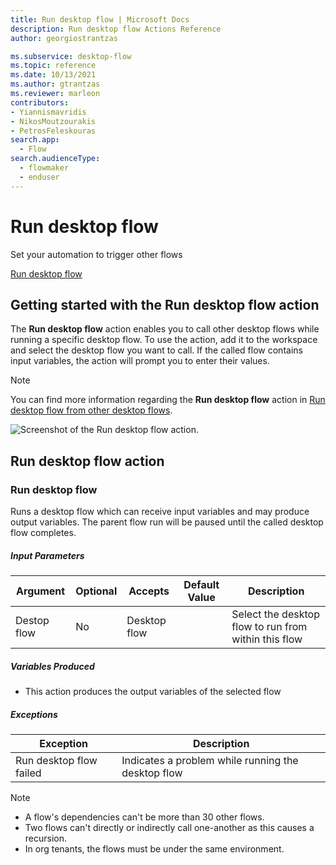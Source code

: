 ```yaml
---
title: Run desktop flow | Microsoft Docs
description: Run desktop flow Actions Reference
author: georgiostrantzas

ms.subservice: desktop-flow
ms.topic: reference
ms.date: 10/13/2021
ms.author: gtrantzas
ms.reviewer: marleon
contributors:
- Yiannismavridis
- NikosMoutzourakis
- PetrosFeleskouras
search.app: 
  - Flow
search.audienceType: 
  - flowmaker
  - enduser
---
```


# Run desktop flow

Set your automation to trigger other flows

[Run desktop flow](#runflow)  

## Getting started with the Run desktop flow action

The **Run desktop flow** action enables you to call other desktop flows while running a specific desktop flow. To use the action, add it to the workspace and select the desktop flow you want to call. If the called flow contains input variables, the action will prompt you to enter their values.

> [!NOTE]
> You can find more information regarding the **Run desktop flow** action in [Run desktop flow from other desktop flows](../how-to/run-desktop-flow-action.md).

![Screenshot of the Run desktop flow action.](media/runflow/run-desktop-flow-action.png)

## Run desktop flow action


### <a name="runflow"></a> Run desktop flow
Runs a desktop flow which can receive input variables and may produce output variables. The parent flow run will be paused until the called desktop flow completes.

##### Input Parameters
|Argument|Optional|Accepts|Default Value|Description|
|-----|-----|-----|-----|-----|
|Destop flow|No|Desktop flow||Select the desktop flow to run from within this flow|


##### Variables Produced
- This action produces the output variables of the selected flow

##### <a name="runflow_onerror"></a> Exceptions
|Exception|Description|
|-----|-----|
|Run desktop flow failed|Indicates a problem while running the desktop flow|

>[!NOTE]
> * A flow's dependencies can't be more than 30 other flows.
> * Two flows can't directly or indirectly call one-another as this causes a recursion.
> * In org tenants, the flows must be under the same environment.

